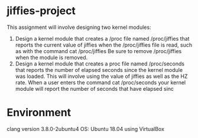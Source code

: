 # jiffies-project
This assignment will involve designing two kernel modules:

1. Design a kernel module that creates a /proc file named /proc/jiffies that reports the current value of
jiffies when the /proc/jiffies file is read, such as with the command
cat /proc/jiffies
Be sure to remove /proc/jiffies when the module is removed.
2. Design a kernel module that creates a proc file named /proc/seconds that reports the number of elapsed
seconds since the kernel module was loaded. This will involve using the value of jiffies as well as the HZ
rate. When a user enters the command
cat /proc/seconds
your kernel module will report the number of seconds that have elapsed sinc

# Environment 
clang version 3.8.0-2ubuntu4
OS: Ubuntu 18.04 using VirtualBox

